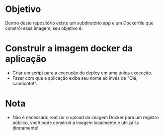 
# Objetivo

Dentro deste repositório existe um subdiretório app e um Dockerfile que constrói essa imagem, seu objetivo é:

# Construir a imagem docker da aplicação

- Criar um script para a execução do deploy em uma única execução.
- Fazer com que a aplicação exiba seu nome ao invés de "Olá, candidato!".

# Nota

- Não é necessário realizar o upload da imagem Docker para um registro público, você pode construir a imagem localmente e utilizá-la diretamente!